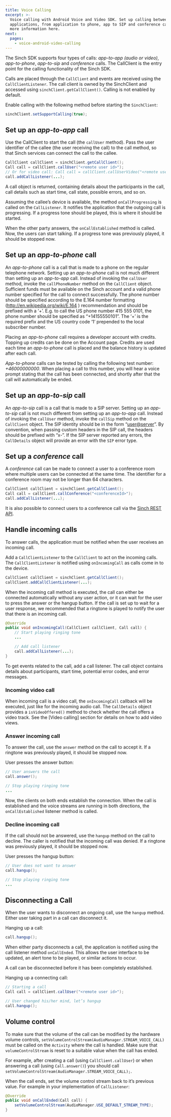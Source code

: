 ```yaml
---
title: Voice Calling
excerpt: >-
  Voice calling with Android Voice and Video SDK. Set up calling between
  applications, from application to phone, app to SIP and conference calls. Get
  more information here.
next:
  pages:
    - voice-android-video-calling
---
```

The Sinch SDK supports four types of calls: *app-to-app (audio or video)*, *app-to-phone*, *app-to-sip* and *conference* calls. The CallClient is the entry point for the calling functionality of the Sinch SDK.

Calls are placed through the `CallClient` and events are received using the `CallClientListener`. The call client is owned by the SinchClient and accessed using `sinchClient.getCallClient()`. Calling is not enabled by default.

Enable calling with the following method before starting the `SinchClient`:
```java
sinchClient.setSupportCalling(true);
```


## Set up an *app-to-app* call

Use the CallClient to start the call (the `callUser` method). Pass the user identifier of the callee (the user receiving the call) to the call method, so that Sinch services can connect the call to the callee.
```java
CallClient callClient = sinchClient.getCallClient();
Call call = callClient.callUser("<remote user id>");
// Or for video call: Call call = callClient.callUserVideo("<remote user id>");
call.addCallListener(...);
```


A call object is returned, containing details about the participants in the call, call details such as start time, call state, possible errors, and so on.

Assuming the callee’s device is available, the method `onCallProgressing` is called on the `CallListener`. It notifies the application that the outgoing call is progressing. If a progress tone should be played, this is where it should be started.

When the other party answers, the `onCallEstablished` method is called. Now, the users can start talking. If a progress tone was previously played, it should be stopped now.

## Set up an *app-to-phone* call

An *app-to-phone* call is a call that is made to a phone on the regular telephone network. Setting up an *app-to-phone* call is not much different than setting up an *app-to-app* call. Instead of invoking the `callUser` method, invoke the `callPhoneNumber` method on the `CallClient` object. Sufficient funds must be available on the Sinch account and a valid phone number specified for the call to connect successfully. The phone number should be specified according to the E.164 number formatting (<http://en.wikipedia.org/wiki/E.164> ) recommendation and should be prefixed with a ‘+’. E.g. to call the US phone number 415 555 0101, the phone number should be specified as “+14155550101”. The ‘+’ is the required prefix and the US country code ‘1’ prepended to the local subscriber number.

Placing an *app-to-phone* call requires a developer account with credits. Topping up credits can be done on the Account page. Credits are used each time an *app-to-phone* call is placed and the balance history is updated after each call.

*App-to-phone* calls can be tested by calling the following test number: *+46000000000*. When placing a call to this number, you will hear a voice prompt stating that the call has been connected, and shortly after that the call will automatically be ended.

## Set up an *app-to-sip* call

An *app-to-sip* call is a call that is made to a SIP server. Setting up an *app-to-sip* call is not much different from setting up an *app-to-app* call. Instead of invoking the `callUser` method, invoke the `callSip` method on the `CallClient` object. The SIP identity should be in the form “<user@server>”. By convention, when passing custom headers in the SIP call, the headers should be prefixed with “x-”. If the SIP server reported any errors, the `CallDetails` object will provide an error with the `SIP` error type.

## Set up a *conference* call

A *conference* call can be made to connect a user to a conference room where multiple users can be connected at the same time. The identifier for a conference room may not be longer than 64 characters.
```java
CallClient callClient = sinchClient.getCallClient();
Call call = callClient.callConference("<conferenceId>");
call.addCallListener(...);
```


It is also possible to connect users to a conference call via the [Sinch REST API](doc:voice-rest-api-onprem-calling-api#section-conference-and-text-to-speech-callouts).

## Handle incoming calls

To answer calls, the application must be notified when the user receives an incoming call.

Add a `CallClientListener` to the `CallClient` to act on the incoming calls. The `CallClientListener` is notified using `onIncomingCall` as calls come in to the device.
```java
CallClient callClient = sinchClient.getCallClient();
callClient.addCallClientListener(...);
```


When the incoming call method is executed, the call can either be connected automatically without any user action, or it can wait for the user to press the answer or the hangup button. If the call is set up to wait for a user response, we recommended that a ringtone is played to notify the user that there is an incoming call.
```java
@Override
public void onIncomingCall(CallClient callClient, Call call) {
    // Start playing ringing tone
    ...

    // Add call listener
    call.addCallListener(...);          
}       
```


To get events related to the call, add a call listener. The call object contains details about participants, start time, potential error codes, and error messages.

### Incoming video call

When incoming call is a video call, the `onIncomingCall` callback will be executed, just like for the incoming audio call. The `CallDetails` object provides a `isVideoOffered()` method to check whether the call offers a video track. See the \[Video calling\] section for details on how to add video views.

### Answer incoming call

To answer the call, use the `answer` method on the call to accept it. If a ringtone was previously played, it should be stopped now.

User presses the answer button:
```java
// User answers the call
call.answer();

// Stop playing ringing tone
...     
```


Now, the clients on both ends establish the connection. When the call is established and the voice streams are running in both directions, the `onCallEstablished` listener method is called.

### Decline incoming call

If the call should not be answered, use the `hangup` method on the call to decline. The caller is notified that the incoming call was denied. If a ringtone was previously played, it should be stopped now.

User presses the hangup button:
```java
// User does not want to answer
call.hangup();

// Stop playing ringing tone
...     
```


## Disconnecting a Call

When the user wants to disconnect an ongoing call, use the `hangup` method. Either user taking part in a call can disconnect it.

Hanging up a call:
```java
call.hangup();
```


When either party disconnects a call, the application is notified using the call listener method `onCallEnded`. This allows the user interface to be updated, an alert tone to be played, or similar actions to occur.

A call can be disconnected before it has been completely established.

Hanging up a connecting call:
```java
// Starting a call
Call call = callClient.callUser("<remote user id>");

// User changed his/her mind, let’s hangup
call.hangup();
```


## Volume control

To make sure that the volume of the call can be modified by the hardware volume controls, `setVolumeControlStream(AudioManager.STREAM_VOICE_CALL)` must be called on the `Activity` where the call is handled. Make sure that `volumeControlStream` is reset to a suitable value when the call has ended.

For example, after creating a call (using `CallClient.callUser`) or when answering a call (using `Call.answer()`) you should call `setVolumeControlStream(AudioManager.STREAM_VOICE_CALL);`.

When the call ends, set the volume control stream back to it’s previous value. For example in your implementation of `CallListener`:
```java
@Override
public void onCallEnded(Call call) {
    setVolumeControlStream(AudioManager.USE_DEFAULT_STREAM_TYPE);
}
```
